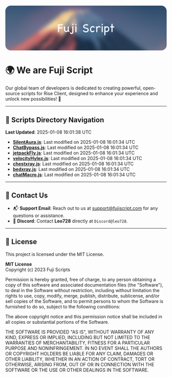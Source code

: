 ![Banner](.github/b.webp)

# 🌍 **We are Fuji Script**

Our global team of developers is dedicated to creating powerful, open-source scripts for Rise Client, designed to enhance your experience and unlock new possibilities! 🌟

---
<!-- SCRIPTS_NAVIGATION_START -->
## 📂 **Scripts Directory Navigation**

**Last Updated**: 2025-01-08 16:01:38 UTC

- **[SilentAura.js](scripts/SilentAura.js)**: Last modified on 2025-01-08 16:01:34 UTC
- **[ChatBypass.js](scripts/ChatBypass.js)**: Last modified on 2025-01-08 16:01:34 UTC
- **[jetpackFly.js](scripts/jetpackFly.js)**: Last modified on 2025-01-08 16:01:34 UTC
- **[velocityHylex.js](scripts/velocityHylex.js)**: Last modified on 2025-01-08 16:01:34 UTC
- **[chestxray.js](scripts/chestxray.js)**: Last modified on 2025-01-08 16:01:34 UTC
- **[bedxray.js](scripts/bedxray.js)**: Last modified on 2025-01-08 16:01:34 UTC
- **[chatMacro.js](scripts/chatMacro.js)**: Last modified on 2025-01-08 16:01:34 UTC

<!-- SCRIPTS_NAVIGATION_END -->

---

## 💬 **Contact Us**  
- 📬 **Support Email**: Reach out to us at [support@fujiscript.com](mailto:support@fujiscript.com) for any questions or assistance.  
- 💬 **Discord**: Contact **Leo728** directly at `Discord@leo728`.

---

## 📜 **License**

This project is licensed under the MIT License.  

**MIT License**  
Copyright (c) 2023 Fuji Scripts  

Permission is hereby granted, free of charge, to any person obtaining a copy of this software and associated documentation files (the "Software"), to deal in the Software without restriction, including without limitation the rights to use, copy, modify, merge, publish, distribute, sublicense, and/or sell copies of the Software, and to permit persons to whom the Software is furnished to do so, subject to the following conditions:  

The above copyright notice and this permission notice shall be included in all copies or substantial portions of the Software.  

THE SOFTWARE IS PROVIDED "AS IS", WITHOUT WARRANTY OF ANY KIND, EXPRESS OR IMPLIED, INCLUDING BUT NOT LIMITED TO THE WARRANTIES OF MERCHANTABILITY, FITNESS FOR A PARTICULAR PURPOSE AND NONINFRINGEMENT. IN NO EVENT SHALL THE AUTHORS OR COPYRIGHT HOLDERS BE LIABLE FOR ANY CLAIM, DAMAGES OR OTHER LIABILITY, WHETHER IN AN ACTION OF CONTRACT, TORT OR OTHERWISE, ARISING FROM, OUT OF OR IN CONNECTION WITH THE SOFTWARE OR THE USE OR OTHER DEALINGS IN THE SOFTWARE.  
